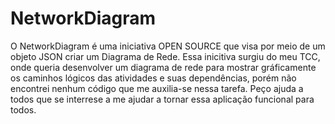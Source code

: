 <h1>NetworkDiagram</h1>

O NetworkDiagram é uma iniciativa OPEN SOURCE que visa por meio de um objeto JSON criar um Diagrama de Rede.
Essa inicitiva surgiu do meu TCC, onde queria desenvolver um diagrama de rede para mostrar gráficamente os caminhos lógicos das atividades e suas dependências, porém não encontrei nenhum código que me auxilia-se nessa tarefa.
Peço ajuda a todos que se interrese a me ajudar a tornar essa aplicação funcional para todos.

